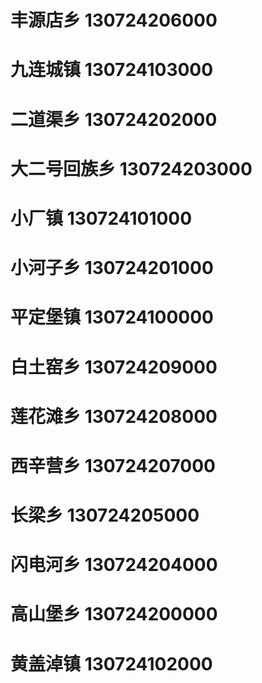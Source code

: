 # 丰源店乡 130724206000
# 九连城镇 130724103000
# 二道渠乡 130724202000
# 大二号回族乡 130724203000
# 小厂镇 130724101000
# 小河子乡 130724201000
# 平定堡镇 130724100000
# 白土窑乡 130724209000
# 莲花滩乡 130724208000
# 西辛营乡 130724207000
# 长梁乡 130724205000
# 闪电河乡 130724204000
# 高山堡乡 130724200000
# 黄盖淖镇 130724102000
